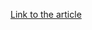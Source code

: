 [Link to the article](https://www.sentinelone.com/labs/fin7-reboot-cybercrime-gang-enhances-ops-with-new-edr-bypasses-and-automated-attacks/)
